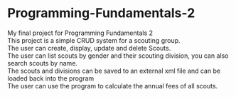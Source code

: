 # Programming-Fundamentals-2
My final project for Programming Fundamentals 2 <br>
This project is a simple CRUD system for a scouting group. <br>
The user can create, display, update and delete Scouts. <br>
The user can list scouts by gender and their scouting division, you can also search scouts by name. <br>
The scouts and divisions can be saved to an external xml file and can be loaded back into the program <br>
The user can use the program to calculate the annual fees of all scouts.<br>
